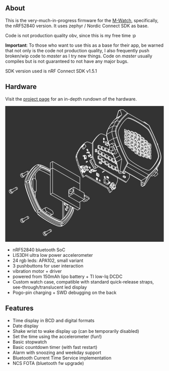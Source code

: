 About
-----

This is the very-much-in-progress firmware for the [M-Watch](https://jonathan.rico.live/projects/m-watch/), specifically, the nRF52840 version.
It uses zephyr / Nordic Connect SDK as base.

Code is not production quality obv, since this is my free time :p

**Important**: To those who want to use this as a base for their app, be warned that not only is the code not production quality, I also frequently push broken/wip code to _master_ as I try new things.
Code on _master_ usually compiles but is not guaranteed to not have any major bugs.

SDK version used is nRF Connect SDK v1.5.1

Hardware
--------

Visit the [project page](https://jonathan.rico.live/projects/m-watch/) for an in-depth rundown of the hardware.

![exploded view](img/mw_exploded.png)

- nRF52840 bluetooth SoC
- LIS3DH ultra low power accelerometer
- 24 rgb leds: APA102, small variant
- 3 pushbuttons for user interaction
- vibration motor + driver
- powered from 150mAh lipo battery + TI low-Iq DCDC
- Custom watch case, compatible with standard quick-release straps, see-through/translucent led display
- Pogo-pin charging + SWD debugging on the back

Features
--------

- Time display in BCD and digital formats
- Date display
- Shake wrist to wake display up (can be temporarily disabled)
- Set the time using the accelerometer (fun!)
- Basic stopwatch
- Basic countdown timer (with fast restart)
- Alarm with snoozing and weekday support
- Bluetooth Current Time Service implementation
- NCS FOTA (bluetooth fw upgrade)
